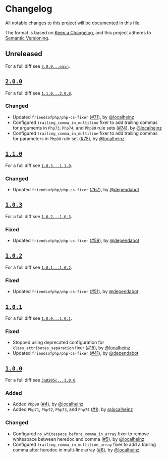 # Changelog

All notable changes to this project will be documented in this file.

The format is based on [Keep a Changelog](https://keepachangelog.com/en/1.0.0/), and this project adheres to [Semantic Versioning](https://semver.org/spec/v2.0.0.html).

## Unreleased

For a full diff see [`2.0.0...main`][2.0.0...main].

## [`2.0.0`][2.0.0]

For a full diff see [`1.1.0...2.0.0`][1.1.0...2.0.0].

### Changed

* Updated `friendsofphp/php-cs-fixer` ([#71]), by [@localheinz]
* Configured `trailing_comma_in_multiline` fixer to add trailing commas for arguments in `Php73`, `Php74`, and `Php80` rule sets ([#74]), by [@localheinz]
* Configured `trailing_comma_in_multiline` fixer to add trailing commas for parameters in `Php80` rule set ([#75]), by [@localheinz]

## [`1.1.0`][1.1.0]

For a full diff see [`1.0.3...1.1.0`][1.0.3...1.1.0].

### Changed

* Updated `friendsofphp/php-cs-fixer` ([#67]), by [@dependabot]

## [`1.0.3`][1.0.3]

For a full diff see [`1.0.2...1.0.3`][1.0.2...1.0.3].

### Fixed

* Updated `friendsofphp/php-cs-fixer` ([#59]), by [@dependabot]

## [`1.0.2`][1.0.2]

For a full diff see [`1.0.1...1.0.2`][1.0.1...1.0.2].

### Fixed

* Updated `friendsofphp/php-cs-fixer` ([#51]), by [@dependabot]

## [`1.0.1`][1.0.1]

For a full diff see [`1.0.0...1.0.1`][1.0.0...1.0.1].

### Fixed

* Stopped using deprecated configuration for `class_attributes_separation` fixer ([#15]), by [@localheinz]
* Updated `friendsofphp/php-cs-fixer` ([#41]), by [@dependabot]

## [`1.0.0`][1.0.0]

For a full diff see [`3a0205c...1.0.0`][3a0205c...1.0.0].

### Added

* Added `Php80` ([#4]), by [@localheinz]
* Added `Php71`, `Php72`, `Php73`, and `Php74` ([#1]), by [@localheinz]

### Changed

* Configured `no_whitespace_before_comma_in_array` fixer to remove whitespace between heredoc and comma ([#5]), by [@localheinz]
* Configured `trailing_comma_in_multiline_array` fixer to add a trailing comma after heredoc in multi-line array ([#6]), by [@localheinz]

[1.0.0]: https://github.com/hks-systeme/php-cs-fixer-config/releases/tag/1.0.0
[1.0.1]: https://github.com/hks-systeme/php-cs-fixer-config/releases/tag/1.0.1
[1.0.2]: https://github.com/hks-systeme/php-cs-fixer-config/releases/tag/1.0.2
[1.0.3]: https://github.com/hks-systeme/php-cs-fixer-config/releases/tag/1.0.3
[1.1.0]: https://github.com/hks-systeme/php-cs-fixer-config/releases/tag/1.1.0
[2.0.0]: https://github.com/hks-systeme/php-cs-fixer-config/releases/tag/2.0.0

[3a0205c...1.0.0]: https://github.com/hks-systeme/php-cs-fixer-config/compare/3a0205c...1.0.0
[1.0.0...1.0.1]: https://github.com/hks-systeme/php-cs-fixer-config/compare/1.0.0...1.0.1
[1.0.1...1.0.2]: https://github.com/hks-systeme/php-cs-fixer-config/compare/1.0.1...1.0.2
[1.0.2...1.0.3]: https://github.com/hks-systeme/php-cs-fixer-config/compare/1.0.2...1.0.3
[1.0.3...1.1.0]: https://github.com/hks-systeme/php-cs-fixer-config/compare/1.0.3...1.1.0
[1.1.0...2.0.0]: https://github.com/hks-systeme/php-cs-fixer-config/compare/1.1.0...2.0.0
[2.0.0...main]: https://github.com/hks-systeme/php-cs-fixer-config/compare/2.0.0...main

[#1]: https://github.com/hks-systeme/php-cs-fixer-config/pull/1
[#4]: https://github.com/hks-systeme/php-cs-fixer-config/pull/4
[#5]: https://github.com/hks-systeme/php-cs-fixer-config/pull/5
[#6]: https://github.com/hks-systeme/php-cs-fixer-config/pull/6
[#15]: https://github.com/hks-systeme/php-cs-fixer-config/pull/15
[#41]: https://github.com/hks-systeme/php-cs-fixer-config/pull/41
[#51]: https://github.com/hks-systeme/php-cs-fixer-config/pull/51
[#59]: https://github.com/hks-systeme/php-cs-fixer-config/pull/59
[#67]: https://github.com/hks-systeme/php-cs-fixer-config/pull/67
[#71]: https://github.com/hks-systeme/php-cs-fixer-config/pull/71
[#74]: https://github.com/hks-systeme/php-cs-fixer-config/pull/74
[#75]: https://github.com/hks-systeme/php-cs-fixer-config/pull/75

[@dependabot]: https://github.com/apps/dependabot
[@localheinz]: https://github.com/localheinz
